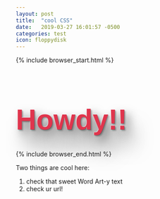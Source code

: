 ```yaml
---
layout: post
title:  "cool CSS"
date:   2019-03-27 16:01:57 -0500
categories: test
icon: floppydisk
---
```


<style>
  #content {
  display: flex;
  justify-content: center;
  align-items: center;
  min-height: 50vh;
  background-color: #35477d;/*#fa691a;*/
  background-image: linear-gradient(117deg, rgba(53,71,125,1) 0%, rgba(108,91,123,1) 32%, rgba(246,114,128,1) 100%);
  }

h1 {
margin-bottom: .5em;
font-family: Montserrat, sans-serif;
font-size: 4rem;
color: #e0354d;
}

/* 1st: Solid color and RGBA text-shadow*/

h1:nth-of-type(1) {
text-shadow: -1px -1px 0 rgba(255,255,255,.5),
  1px 1px 0 rgba(0,0,0,.25),
  3px 3px 3px rgba(0,0,0,.25),
  10px 10px 20px rgba(0,0,0,.5),
  20px 40px 40px rgba(0,0,0,.5);
}
</style>


{% include browser_start.html %}
      <h1> Howdy!!</h1>
{% include browser_end.html %}


Two things are cool here:
1. check that sweet Word Art-y text
2. check ur url!


<script>
var f = ['🌑', '🌒', '🌓', '🌔', '🌝', '🌖', '🌗', '🌘'];
    function loop() {
        location.hash = f[Math.floor((Date.now()/100)%f.length)];
        setTimeout(loop, 50);
    }
    loop();
</script>
